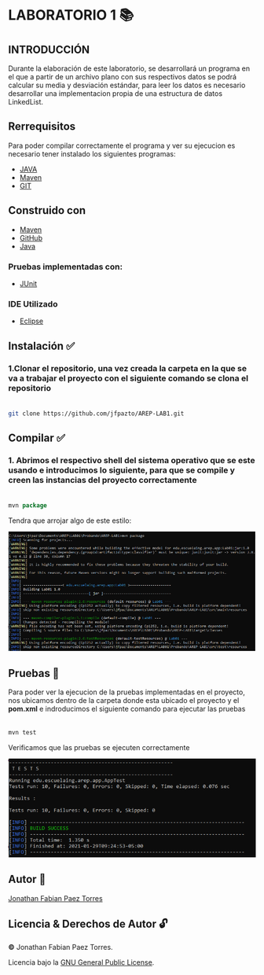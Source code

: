 # LABORATORIO 1 📚

## INTRODUCCIÓN

Durante la elaboración de este laboratorio, se desarrollará un programa en el que a
partir de un archivo plano con sus respectivos datos se podrá calcular su media y
desviación estándar, para leer los datos es necesario desarrollar una implementacion propia
de una estructura de datos LinkedList.


## Rerrequisitos

Para poder compilar correctamente el programa y ver su ejecucion es necesario tener instalado los siguientes programas:
* [JAVA](https://www.java.com/es/download/ie_manual.jsp)
* [Maven](https://maven.apache.org/)
* [GIT](https://git-scm.com/)

## Construido con
* [Maven](https://maven.apache.org/)
* [GitHub](https://git-scm.com/)
* [Java](https://www.oracle.com/java/)

### Pruebas implementadas con:

* [JUnit](https://junit.org/junit5/)

### IDE Utilizado
* [Eclipse](https://www.eclipse.org/ide/)


## Instalación ✅
### 1.Clonar el repositorio, una vez creada la carpeta en la que se va a trabajar el proyecto con el siguiente comando se clona el repositorio

```BASH

git clone https://github.com/jfpazto/AREP-LAB1.git

```

## Compilar ✅
### 1. Abrimos el respectivo shell del sistema operativo que se este usando e introducimos lo siguiente, para que se compile y creen las instancias del proyecto correctamente 

```JAVA

mvn package

```
Tendra que arrojar algo de este estilo:

![](https://github.com/jfpazto/AREP-LAB1/blob/master/img/package.PNG)

## Pruebas 📜

Para poder ver la ejecucion de la pruebas implementadas en el proyecto, nos ubicamos dentro de la carpeta donde esta ubicado el proyecto y el **pom.xml** e indroducimos el siguiente comando para ejecutar las pruebas

```JAVA

mvn test

```
Verificamos que las pruebas se ejecuten correctamente

![](https://github.com/jfpazto/AREP-LAB1/blob/master/img/Test.PNG)

## Autor 📌
[Jonathan Fabian Paez Torres](https://github.com/jfpazto)
## Licencia & Derechos de Autor 🔓
**©** Jonathan Fabian Paez Torres.

Licencia bajo la [GNU General Public License](https://github.com/jfpazto/AREP-LAB1/blob/master/LICENSE.txt).


